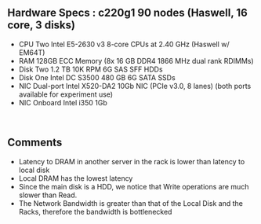 ## Hardware Specs : c220g1  90 nodes (Haswell, 16 core, 3 disks)

- CPU     Two Intel E5-2630 v3 8-core CPUs at 2.40 GHz (Haswell w/ EM64T)
- RAM     128GB ECC Memory (8x 16 GB DDR4 1866 MHz dual rank RDIMMs)
- Disk    Two 1.2 TB 10K RPM 6G SAS SFF HDDs
- Disk    One Intel DC S3500 480 GB 6G SATA SSDs
- NIC     Dual-port Intel X520-DA2 10Gb NIC (PCIe v3.0, 8 lanes) (both ports available for experiment use)
- NIC     Onboard Intel i350 1Gb



<br>

## Comments

- Latency to DRAM in another server in the rack is lower than latency to local disk
  <br>
- Local DRAM has the lowest latency
  <br>
- Since the main disk is a HDD, we notice that Write operations are much slower than Read.
  <br>
- The Network Bandwidth is greater than that of the Local Disk and the Racks, therefore the bandwidth is bottlenecked 

<br>
<br>
